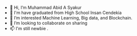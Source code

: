 - 👋 Hi, I’m Muhammad Abid A Syakur
- 👀 I'm have graduated from High School Insan Cendekia
- 🌱 I’m interested Machine Learning, Big data, and Blockchain.
- 💞️ I’m looking to collaborate on sharing
- 📫 I'm still newbie .

<!---
Abidsyakur/Abidsyakur is a ✨ special ✨ repository because its `README.md` (this file) appears on your GitHub profile.
You can click the Preview link to take a look at your changes.
--->
